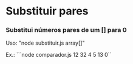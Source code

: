# Substituir pares
### Substitui números pares de um [] para 0

Uso: "node substituir.js array[]"

Ex.: ```node comparador.js 12 32 4 5 13 0``